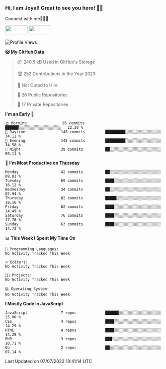 ### Hi, I am Joyal! Great to see you here! 👨‍💻

Connect with me🧑🏼‍💻

[<img src="https://img.shields.io/badge/--twitter?label=Twitter&logo=Twitter&style=social"  width="72px" height="28px">](https://twitter.com/joyalDev) [<img src="https://img.shields.io/badge/--linkedin?label=LinkedIn&logo=LinkedIn&style=social"  width="72px" height="28px">](https://www.linkedin.com/in/joyal-raphel-588760191/)



<!--START_SECTION:waka-->
![Profile Views](http://img.shields.io/badge/Profile%20Views-0-blue)

**🐱 My GitHub Data** 

> 📦 240.5 kB Used in GitHub's Storage 
 > 
> 🏆 252 Contributions in the Year 2023
 > 
> 🚫 Not Opted to Hire
 > 
> 📜 26 Public Repositories 
 > 
> 🔑 17 Private Repositories 
 > 
**I'm an Early 🐤** 

```text
🌞 Morning                95 commits          ██████░░░░░░░░░░░░░░░░░░░   22.20 % 
🌆 Daytime                146 commits         █████████░░░░░░░░░░░░░░░░   34.11 % 
🌃 Evening                148 commits         █████████░░░░░░░░░░░░░░░░   34.58 % 
🌙 Night                  39 commits          ██░░░░░░░░░░░░░░░░░░░░░░░   09.11 % 
```
📅 **I'm Most Productive on Thursday** 

```text
Monday                   42 commits          ██░░░░░░░░░░░░░░░░░░░░░░░   09.81 % 
Tuesday                  69 commits          ████░░░░░░░░░░░░░░░░░░░░░   16.12 % 
Wednesday                34 commits          ██░░░░░░░░░░░░░░░░░░░░░░░   07.94 % 
Thursday                 82 commits          █████░░░░░░░░░░░░░░░░░░░░   19.16 % 
Friday                   62 commits          ████░░░░░░░░░░░░░░░░░░░░░   14.49 % 
Saturday                 76 commits          ████░░░░░░░░░░░░░░░░░░░░░   17.76 % 
Sunday                   63 commits          ████░░░░░░░░░░░░░░░░░░░░░   14.72 % 
```


📊 **This Week I Spent My Time On** 

```text
💬 Programming Languages: 
No Activity Tracked This Week

🔥 Editors: 
No Activity Tracked This Week

🐱‍💻 Projects: 
No Activity Tracked This Week

💻 Operating System: 
No Activity Tracked This Week
```

**I Mostly Code in JavaScript** 

```text
JavaScript               7 repos             ██████░░░░░░░░░░░░░░░░░░░   25.00 % 
CSS                      4 repos             ████░░░░░░░░░░░░░░░░░░░░░   14.29 % 
HTML                     4 repos             ████░░░░░░░░░░░░░░░░░░░░░   14.29 % 
PHP                      3 repos             ███░░░░░░░░░░░░░░░░░░░░░░   10.71 % 
Go                       2 repos             ██░░░░░░░░░░░░░░░░░░░░░░░   07.14 % 
```




 Last Updated on 07/07/2023 18:41:14 UTC
<!--END_SECTION:waka-->
